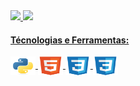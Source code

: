 <!-- GITHUB STATS -->
<div>
  <a href="https://github.com/henriquesebastiao">
    
  <img height="175em" src="https://github-readme-stats.vercel.app/api?username=henriquesebastiao&show_icons=true&&theme=github_dark&locale=pt-BR" />
    
  <img height="175em" src="https://github-readme-stats.vercel.app/api/top-langs/?username=henriquesebastiao&layout=compact&langs_count=8&theme=github_dark&locale=pt-BR"/>
</div>

<!-- Ícones de Tecnologias -->
<div style="display: inline_block">
  <h4>Técnologias e Ferramentas:</h4>
  <img align="center" alt="Python" height="30" width="40" src="img/python.svg">
  <img align="center" alt="HTML" height="30" width="40" src="img/html.svg">
  <img align="center" alt="CSS" height="30" width="40" src="img/css.svg">
  <img align="center" alt="FastAPI" height="30" width="40" src="img/css.svg">
</div>
